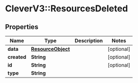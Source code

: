 # CleverV3::ResourcesDeleted

## Properties
Name | Type | Description | Notes
------------ | ------------- | ------------- | -------------
**data** | [**ResourceObject**](ResourceObject.md) |  | [optional] 
**created** | **String** |  | [optional] 
**id** | **String** |  | [optional] 
**type** | **String** |  | 

